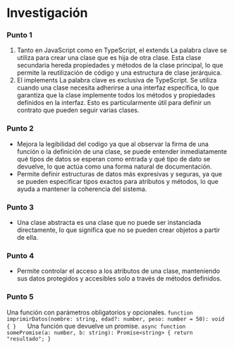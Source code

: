 # Investigación
### Punto 1
1. Tanto en JavaScript como en TypeScript, el extends La palabra clave se utiliza para crear una clase que es hija de otra clase. Esta clase secundaria hereda propiedades y métodos de la clase principal, lo que permite la reutilización de código y una estructura de clase jerárquica.
2. El implements La palabra clave es exclusiva de TypeScript. Se utiliza cuando una clase necesita adherirse a una interfaz específica, lo que garantiza que la clase implemente todos los métodos y propiedades definidos en la interfaz. Esto es particularmente útil para definir un contrato que pueden seguir varias clases. 

### Punto 2
- Mejora la legibilidad del codigo ya que al observar la firma de una función o la definición de una clase, se puede entender inmediatamente qué tipos de datos se esperan como entrada y qué tipo de dato se devuelve, lo que actúa como una forma natural de documentación.
- Permite definir estructuras de datos más expresivas y seguras, ya que se pueden especificar tipos exactos para atributos y métodos, lo que ayuda a mantener la coherencia del sistema.

### Punto 3
- Una clase abstracta es una clase que no puede ser instanciada directamente, lo que significa que no se pueden crear objetos a partir de ella.

### Punto 4
- Permite controlar el acceso a los atributos de una clase, manteniendo sus datos protegidos y accesibles solo a través de métodos definidos.

### Punto 5
Una función con parámetros obligatorios y opcionales.
``function imprimirDatos(nombre: string, edad?: number, peso: number = 50): void {
}  
``
Una función que devuelve un promise.
``async function somePromise(a: number, b: string): Promise<string> {
    return "resultado";
}   
``
